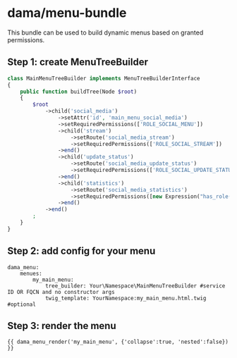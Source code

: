 dama/menu-bundle
==============

This bundle can be used to build dynamic menus based on granted permissions.

Step 1: create MenuTreeBuilder
------------------------------

```php
class MainMenuTreeBuilder implements MenuTreeBuilderInterface
{
    public function buildTree(Node $root)
    {
        $root
            ->child('social_media')
                ->setAttr('id', 'main_menu_social_media')
                ->setRequiredPermissions(['ROLE_SOCIAL_MENU'])
                ->child('stream')
                    ->setRoute('social_media_stream')
                    ->setRequiredPermissions(['ROLE_SOCIAL_STREAM'])
                ->end()
                ->child('update_status')
                    ->setRoute('social_media_update_status')
                    ->setRequiredPermissions(['ROLE_SOCIAL_UPDATE_STATUS'])
                ->end()
                ->child('statistics')
                    ->setRoute('social_media_statistics')
                    ->setRequiredPermissions([new Expression("has_role('ROLE_USER')")])
                ->end()
            ->end()
        ;
    }
}
```
    
    
Step 2: add config for your menu
-----------------------

```ỳaml
dama_menu:
    menues:
        my_main_menu:
            tree_builder: Your\Namespace\MainMenuTreeBuilder #service ID OR FQCN and no constructor args
            twig_template: YourNamespace:my_main_menu.html.twig #optional
```

    
Step 3: render the menu
-----------------------

```twig
{{ dama_menu_render('my_main_menu', {'collapse':true, 'nested':false}) }}
```
